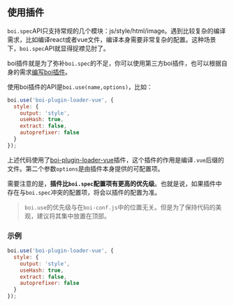 ## 使用插件

`boi.spec`API只支持常规的几个模块：js/style/html/image。遇到比较复杂的编译需求，比如编译react或者vue文件，编译本身需要非常复杂的配置。这种场景下，`boi.spec`API就显得捉襟见肘了。

boi插件就是为了弥补`boi.spec`的不足，你可以使用第三方boi插件，也可以根据自身的需求[编写boi插件](_advance-plugin.md)。

使用boi插件的API是`boi.use(name,options)`，比如：

```JavaScript
boi.use('boi-plugin-loader-vue', {
  style: {
    output: 'style',
    useHash: true,
    extract: false,
    autoprefixer: false
  }
});
```

上述代码使用了[boi-plugin-loader-vue](https://github.com/boijs/boi-plugin-loader-vue)插件，这个插件的作用是编译`.vue`后缀的文件。第二个参数`options`是由插件本身提供的可配置项。

需要注意的是，**插件比`boi.spec`配置项有更高的优先级**。也就是说，如果插件中存在与`boi.spec`冲突的配置项，将会以插件的配置为准。

> `boi.use`的优先级与在`boi-conf.js`中的位置无关。但是为了保持代码的美观，建议将其集中放置在顶部。

### 示例
```JavaScript
boi.use('boi-plugin-loader-vue', {
  style: {
    output: 'style',
    useHash: true,
    extract: false,
    autoprefixer: false
  }
});
```
